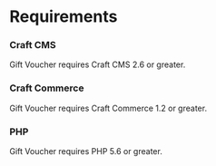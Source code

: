 # Requirements

### Craft CMS

Gift Voucher requires Craft CMS 2.6 or greater.

### Craft Commerce

Gift Voucher requires Craft Commerce 1.2 or greater.

### PHP

Gift Voucher requires PHP 5.6 or greater.